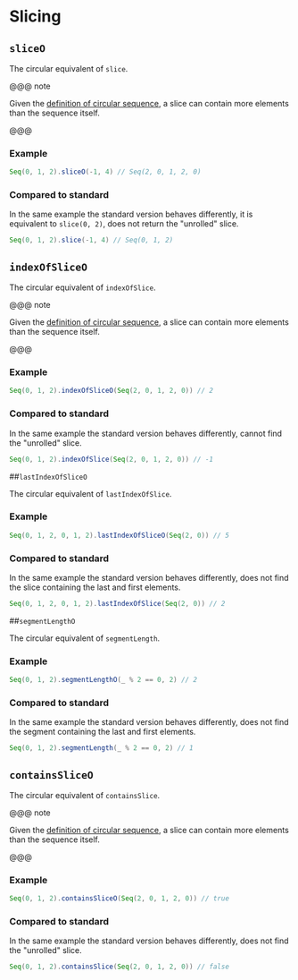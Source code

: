 # Slicing

## `sliceO`

The circular equivalent of `slice`.

@@@ note

Given the [definition of circular sequence](../what-is.html), a slice can contain more elements than the sequence itself.

@@@

### Example

```scala
Seq(0, 1, 2).sliceO(-1, 4) // Seq(2, 0, 1, 2, 0)
```

### Compared to standard

In the same example the standard version behaves differently,
it is equivalent to `slice(0, 2)`, does not return the "unrolled" slice.

```scala
Seq(0, 1, 2).slice(-1, 4) // Seq(0, 1, 2)
```

## `indexOfSliceO`

The circular equivalent of `indexOfSlice`.

@@@ note

Given the [definition of circular sequence](../what-is.html), a slice can contain more elements than the sequence itself.

@@@

### Example

```scala
Seq(0, 1, 2).indexOfSliceO(Seq(2, 0, 1, 2, 0)) // 2
```

### Compared to standard

In the same example the standard version behaves differently,
cannot find the "unrolled" slice.

```scala
Seq(0, 1, 2).indexOfSlice(Seq(2, 0, 1, 2, 0)) // -1
```

##`lastIndexOfSliceO`

The circular equivalent of `lastIndexOfSlice`.

### Example

```scala
Seq(0, 1, 2, 0, 1, 2).lastIndexOfSliceO(Seq(2, 0)) // 5
```

### Compared to standard

In the same example the standard version behaves differently,
does not find the slice containing the last and first elements.

```scala
Seq(0, 1, 2, 0, 1, 2).lastIndexOfSlice(Seq(2, 0)) // 2
```

##`segmentLengthO`

The circular equivalent of `segmentLength`.

### Example

```scala
Seq(0, 1, 2).segmentLengthO(_ % 2 == 0, 2) // 2
```

### Compared to standard

In the same example the standard version behaves differently,
does not find the segment containing the last and first elements.

```scala
Seq(0, 1, 2).segmentLength(_ % 2 == 0, 2) // 1
```

## `containsSliceO`

The circular equivalent of `containsSlice`.

@@@ note

Given the [definition of circular sequence](../what-is.html), a slice can contain more elements than the sequence itself.

@@@

### Example

```scala
Seq(0, 1, 2).containsSliceO(Seq(2, 0, 1, 2, 0)) // true
```

### Compared to standard

In the same example the standard version behaves differently,
does not find the "unrolled" slice.

```scala
Seq(0, 1, 2).containsSlice(Seq(2, 0, 1, 2, 0)) // false
```
